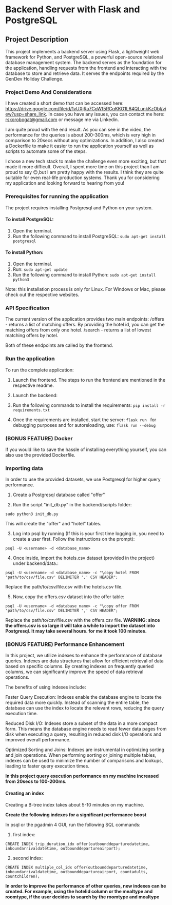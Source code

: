 # Backend Server with Flask and PostgreSQL

## Project Description
This project implements a backend server using Flask, a lightweight web framework for Python, and PostgreSQL, a powerful open-source relational database management system. The backend serves as the foundation for the application, handling requests from the frontend and interacting with the database to store and retrieve data. It serves the endpoints required by the GenDev Holiday Challenge.

### Project Demo And Considerations
I have created a short demo that can be accessed here: https://drive.google.com/file/d/1vUXjRa7CoWf5RCqKKO1L64QLunkKzObl/view?usp=share_link.
In case you have any issues, you can contact me here: rskorobogat@gmail.com or message me via Linkedin.

I am quite proud with the end result. As you can see in the video, the performance for the queries is about 200-300ms, which is very high in comparison to 20secs without any optimizations. In addition, I also created a Dockerfile to make it easier to run the application yourself as well as scripts to automate some of the steps. 

I chose a new tech stack to make the challenge even more exciting, but that made it more difficult. Overall, I spent more time on this project than I am proud to say 😉,but I am pretty happy with the results. I think they are quite suitable for even real-life production systems. Thank you for considering my application and looking forward to hearing from you!

### Prerequisites for running the application
The project requires installing Postgresql and Python on your system. 

#### To install PostgreSQL:

1. Open the terminal.
2. Run the following command to install PostgreSQL:
`sudo apt-get install postgresql`

#### To install Python:

1. Open the terminal.
2. Run: 
`sudo apt-get update`
3. Run the following command to install Python:
`sudo apt-get install python3`

Note: this installation process is only for Linux. For Windows or Mac, please check out the respective websites. 

### API Specification
The current version of the application provides two main endpoints: 
/offers - returns a list of matching offers. By providing the hotel id, you can get the matching offers from only one hotel. 
/search - returns a list of lowest matching offers by hotel. 

Both of these endpoints are called by the frontend. 

### Run the application
To run the complete application:
1. Launch the frontend. 
The steps to run the frontend are mentioned in the respective readme. 

2. Launch the backend:
1. Run the following commands to install the requirements:
`pip install -r requirements.txt`
2. Once the requirements are installed, start the server: 
`flask run `
for debugging purposes and for autoreloading, use: `flask run --debug`

### (BONUS FEATURE) Docker
If you would like to save the hassle of installing everything yourself, you can also use the provided Dockerfile. 

### Importing data
In order to use the provided datasets, we use Postgresql for higher query performance. 

1. Create a Postgresql database called "offer"

2. Run the script "init_db.py" in the backend/scripts folder:

`sudo python3 init_db.py`

This will create the "offer" and "hotel" tables. 

3. Log into psql by running (If this is your first time logging in, you need to create a user first. Follow the instructions on the prompt): 

`psql -U <username> -d <database_name>`

4. Once inside, import the hotels.csv dataset (provided in the project) under backend/data.:

`psql -U <username> -d <database_name> -c "\copy hotel FROM 'path/to/csv/file.csv' DELIMITER ',' CSV HEADER";`

Replace the path/to/csv/file.csv with the hotels.csv file. 

5. Now, copy the offers.csv dataset into the offer table:

`psql -U <username> -d <database_name> -c "\copy offer FROM 'path/to/csv/file.csv' DELIMITER ',' CSV HEADER";`

Replace the path/to/csv/file.csv with the offers.csv file. 
**WARNING: since the offers.csv is so large it will take a while to import the dataset into Postgresql. It may take several hours. for me it took 100 minutes.**

### (BONUS FEATURE) Performance Enhancement
In this project, we utilize indexes to enhance the performance of database queries. Indexes are data structures that allow for efficient retrieval of data based on specific columns. By creating indexes on frequently queried columns, we can significantly improve the speed of data retrieval operations.

The benefits of using indexes include:

Faster Query Execution: Indexes enable the database engine to locate the required data more quickly. Instead of scanning the entire table, the database can use the index to locate the relevant rows, reducing the query execution time.

Reduced Disk I/O: Indexes store a subset of the data in a more compact form. This means the database engine needs to read fewer data pages from disk when executing a query, resulting in reduced disk I/O operations and improved overall performance.

Optimized Sorting and Joins: Indexes are instrumental in optimizing sorting and join operations. When performing sorting or joining multiple tables, indexes can be used to minimize the number of comparisons and lookups, leading to faster query execution times.

**In this project query execution performance on my machine increased from 20secs to 100-200ms.**

#### Creating an index
Creating a B-tree index takes about 5-10 minutes on my machine. 

**Create the following indexes for a significant performance boost**

In psql or the pgadmin 4 GUI, run the following SQL commands: 

1. first index:

`CREATE INDEX trip_duration_idx offer(outbounddeparturedatetime, inboundarrivaldatetime, outbounddepartureairport);`

2. second index: 

`CREATE INDEX multiple_col_idx offer(outbounddeparturedatetime, inboundarrivaldatetime, outbounddepartureairport, countadults, countchildren);`

**In order to improve the performance of other queries, new indexes can be created. For example, using the hotelid column or the mealtype and roomtype, if the user decides to search by the roomtype and mealtype**
